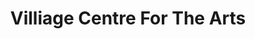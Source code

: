 ---
title: "Villiage Centre For The Arts"
url: /new-milford/villiage-centre-for-the-arts/
shop: art
---